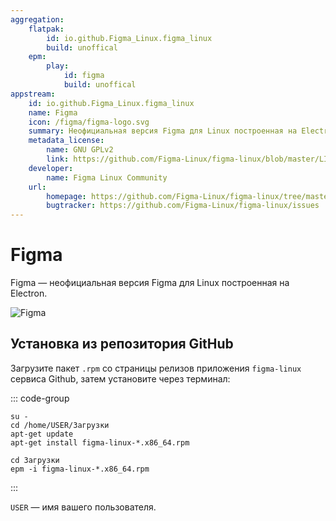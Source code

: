 ```yaml
---
aggregation:
    flatpak:
        id: io.github.Figma_Linux.figma_linux
        build: unoffical
    epm:
        play:
            id: figma
            build: unoffical
appstream:
    id: io.github.Figma_Linux.figma_linux
    name: Figma
    icon: /figma/figma-logo.svg
    summary: Неофициальная версия Figma для Linux построенная на Electron.
    metadata_license:
        name: GNU GPLv2
        link: https://github.com/Figma-Linux/figma-linux/blob/master/LICENSE
    developer:
        name: Figma Linux Community
    url:
        homepage: https://github.com/Figma-Linux/figma-linux/tree/master
        bugtracker: https://github.com/Figma-Linux/figma-linux/issues
---
```


# Figma

Figma — неофициальная версия Figma для Linux построенная на Electron.

![Figma](/figma/figma-1.png)

<!--@include: @apps/_parts/install/content-flatpak.md-->
<!--@include: @apps/_parts/warns/unprivileged-spaces.md-->
<!--@include: @apps/_parts/install/content-epm-play.md-->

## Установка из репозитория GitHub

Загрузите пакет `.rpm` со страницы релизов приложения `figma-linux` сервиса Github, затем установите через терминал:

::: code-group

```shell[apt-get]
su -
cd /home/USER/Загрузки
apt-get update
apt-get install figma-linux-*.x86_64.rpm
```

```shell[epm]
сd Загрузки
epm -i figma-linux-*.x86_64.rpm
```

:::

`USER` — имя вашего пользователя.
